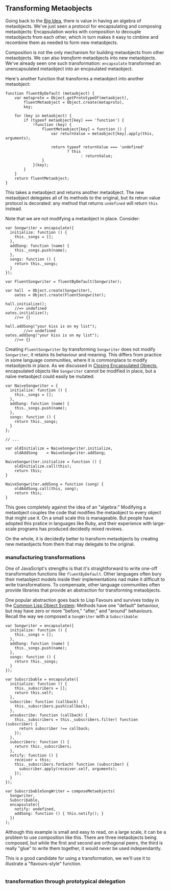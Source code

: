## Transforming Metaobjects

Going back to the [Big Idea](#big-idea), there is value in having an algebra of metaobjects. We've just seen a protocol for encapsulating and composing metaobjects: Encapsulation works with composition to decouple metaobjects from each other, which in turn makes it easy to cimbine and recombine them as needed to form new metaobjects.

Composition is not the only mechanism for building metaobjects from other metaobjects. We can also *transform* metaobjects into new metaobjects. We've already seen one such transformation: `encapsulate` transformed an unencapsulated metaobject into an encpsulated metaobject.

Here's another function that transforms a metaobject into another metaobject:

~~~~~~~~
function fluentByDefault (metaobject) {
	var metaproto = Object.getPrototypeOf(metaobject),
	    fluentMetaobject = Object.create(metaproto),
	    key;
		
	for (key in metaobject) {
		if (typeof metaobject[key] === 'function') {
			!function (key) {
				fluentMetaobject[key] = function () {
					var returnValue = metaobject[key].apply(this, arguments);
					
					return typeof returnValue === 'undefined'
					       ? this
								 : returnValue;
				}
			}(key);
		}
	}
	return fluentMetaobject;
}
~~~~~~~~

This takes a metaobject and returns another metaobject. The new metaobject delegates all of its methods to the original, but its retrun value protocol is decorated: any method that returns `undefined` will return `this` instead.

Note that we are not modifying a metaobject in place. Consider:

~~~~~~~~
var Songwriter = encapsulate({
  initialize: function () {
    this._songs = [];
  },
  addSong: function (name) {
    this._songs.push(name);
  },
  songs: function () {
    return this._songs;
  }
});

var FluentSongwriter = fluentByDefault(Songwriter);

var hall  = Object.create(Songwriter),
    oates = Object.create(FluentSongwriter);
		
hall.initialize();
	//=> undefined
oates.initialize();
	//=> {}
	
hall.addSong("your kiss is on my list");
		//=> undefined
oates.addSong("your kiss is on my list");
	//=> {}
~~~~~~~~

Creating `FluentSongwriter` by transforming `Songwriter` does not modify `Songwriter`, it retains its behaviour and meaning. This differs from practice in some language communities, where it is commonplace to modify metaobjects in place. As we discussed in [Closing Encapsulated Objects](#closed), encapsulated objects like `Songwriter` cannot be modified in place, but a naïve metaobject could easily be mutated:

~~~~~~~~
var NaiveSongwriter = {
  initialize: function () {
    this._songs = [];
  },
  addSong: function (name) {
    this._songs.push(name);
  },
  songs: function () {
    return this._songs;
  }
};

// ...

var oldInitialize = NaiveSongwriter.initialize,
    oldAddSong    = NaiveSongwriter.addSong;
		
NaiveSongwriter.initialize = function () {
	oldInitialize.call(this);
	return this;
}
		
NaiveSongwriter.addSong = function (song) {
	oldAddSong.call(this, song);
	return this;
}
~~~~~~~~

This goes completely against the idea of an "algebra:" Modifying a metaobject couples the code that modifies the metaobject to every object that might use it. On a small scale this is manageable. But people have adopted this pratice in languages like Ruby, and their experience with large-scale programs has produced decidedly mixed reviews.

On the whole, it is decidedly better to transform metaobjects by creating new metaobjects from them that may delegate to the original.

### manufacturing transformations

One of JavaScript's strengths is that it's straightforward to write one-off transformation functions like `fluentByDefault`. Other languages often bury their metaobject models inside their implementations nad make it difficult to write transformations. To compensate, other language communities often provide libraries that provide an abstraction for transforming metaobjects.

One popular abstraction goes back to Lisp Favours and survives today in the [Common Lisp Object System][clos]: Methods have one "default" behaviour, but may have zero or more "before," "after," and "around" behaviours. Recall the way we composed a `SongWriter` with a `Subscribable`:

[clos]: https://en.wikipedia.org/wiki/Common_Lisp_Object_System

~~~~~~~~
var Songwriter = encapsulate({
  initialize: function () {
    this._songs = [];
  },
  addSong: function (name) {
    this._songs.push(name);
  },
  songs: function () {
    return this._songs;
  }
});

var Subscribable = encapsulate({
  initialize: function () {
    this._subscribers = [];
    return this.self;
  },
  subscribe: function (callback) {
    this._subscribers.push(callback);
  },
  unsubscribe: function (callback) {
    this._subscribers = this._subscribers.filter( function (subscriber) {
      return subscriber !== callback;
    });
  },
  subscribers: function () {
    return this._subscribers;
  },
  notify: function () {
    receiver = this;
    this._subscribers.forEach( function (subscriber) {
      subscriber.apply(receiver.self, arguments);
    });
  }
});

var SubscribableSongWriter = composeMetaobjects(
  Songwriter,
  Subscribable,
  encapsulate({
    notify: undefined,
    addSong: function () { this.notify(); }
  })
);
~~~~~~~~

Although this example is small and easy to read, on a large scale, it can be a problem to use composition like this. There are three metaobjects being composed, but while the first and second are orthogonal peers, the third is really "glue" to write them together, it would never be used independantly.

This is a good candidate for using a transformation, we we'll use it to illustrate a "flavours-style" function.

~~~~~~~~
~~~~~~~~

### transformation through prototypical delegation

